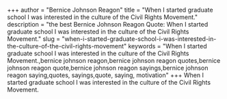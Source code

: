 +++
author = "Bernice Johnson Reagon"
title = "When I started graduate school I was interested in the culture of the Civil Rights Movement."
description = "the best Bernice Johnson Reagon Quote: When I started graduate school I was interested in the culture of the Civil Rights Movement."
slug = "when-i-started-graduate-school-i-was-interested-in-the-culture-of-the-civil-rights-movement"
keywords = "When I started graduate school I was interested in the culture of the Civil Rights Movement.,bernice johnson reagon,bernice johnson reagon quotes,bernice johnson reagon quote,bernice johnson reagon sayings,bernice johnson reagon saying,quotes, sayings,quote, saying, motivation"
+++
When I started graduate school I was interested in the culture of the Civil Rights Movement.
